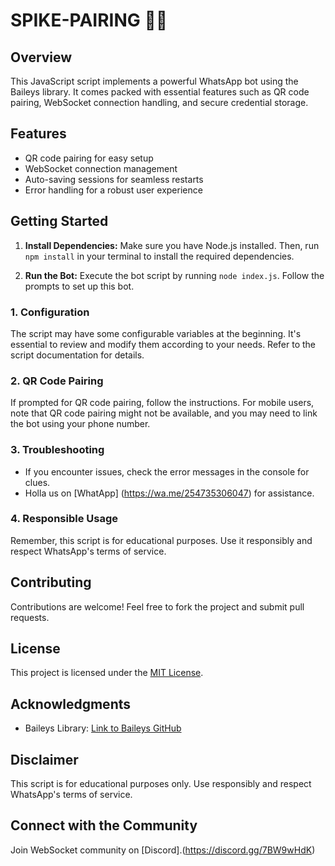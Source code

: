 # SPIKE-PAIRING 🤖📱

## Overview
This JavaScript script implements a powerful WhatsApp bot using the Baileys library. It comes packed with essential features such as QR code pairing, WebSocket connection handling, and secure credential storage.

## Features
- QR code pairing for easy setup
- WebSocket connection management
- Auto-saving sessions for seamless restarts
- Error handling for a robust user experience

## Getting Started
1. **Install Dependencies:** Make sure you have Node.js installed. Then, run `npm install` in your terminal to install the required dependencies.

2. **Run the Bot:** Execute the bot script by running `node index.js`. Follow the prompts to set up this bot.

### 1. Configuration
The script may have some configurable variables at the beginning. It's essential to review and modify them according to your needs. Refer to the script documentation for details.

### 2. QR Code Pairing
If prompted for QR code pairing, follow the instructions. For mobile users, note that QR code pairing might not be available, and you may need to link the bot using your phone number.

### 3. Troubleshooting
- If you encounter issues, check the error messages in the console for clues.
- Holla us on [WhatApp] (https://wa.me/254735306047) for assistance.

### 4. Responsible Usage
Remember, this script is for educational purposes. Use it responsibly and respect WhatsApp's terms of service.

## Contributing
Contributions are welcome! Feel free to fork the project and submit pull requests.

## License
This project is licensed under the [MIT License](LICENSE).

## Acknowledgments
- Baileys Library: [Link to Baileys GitHub](https://github.com/whiskeysockets/baileys)

## Disclaimer
This script is for educational purposes only. Use responsibly and respect WhatsApp's terms of service.

## Connect with the Community
Join WebSocket community on [Discord].(https://discord.gg/7BW9wHdK)
